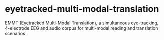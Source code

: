 # eyetracked-multi-modal-translation
EMMT (Eyetracked Multi-Modal Translation), a simultaneous eye-tracking, 4-electrode EEG and audio corpus for multi-modal reading and translation scenarios
